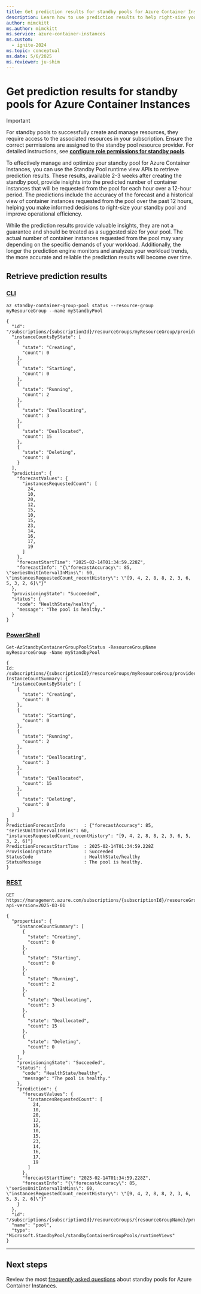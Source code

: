 ```yaml
---
title: Get prediction results for standby pools for Azure Container Instances
description: Learn how to use prediction results to help right-size your standby pools for Azure Container Instances.
author: mimckitt
ms.author: mimckitt
ms.service: azure-container-instances
ms.custom:
  - ignite-2024
ms.topic: conceptual
ms.date: 5/6/2025
ms.reviewer: ju-shim
---
```


# Get prediction results for standby pools for Azure Container Instances

> [!IMPORTANT]
> For standby pools to successfully create and manage resources, they require access to the associated resources in your subscription. Ensure the correct permissions are assigned to the standby pool resource provider. For detailed instructions, see **[configure role permissions for standby pools](container-instances-standby-pool-configure-permissions.md)**.

To effectively manage and optimize your standby pool for Azure Container Instances, you can use the Standby Pool runtime view APIs to retrieve prediction results. These results, available 2-3 weeks after creating the standby pool, provide insights into the predicted number of container instances that will be requested from the pool for each hour over a 12-hour period. The predictions include the accuracy of the forecast and a historical view of container instances requested from the pool over the past 12 hours, helping you make informed decisions to right-size your standby pool and improve operational efficiency.

While the prediction results provide valuable insights, they are not a guarantee and should be treated as a suggested size for your pool. The actual number of container instances requested from the pool may vary depending on the specific demands of your workload. Additionally, the longer the prediction engine monitors and analyzes your workload trends, the more accurate and reliable the prediction results will become over time.

## Retrieve prediction results

### [CLI](#tab/cli)

```azurecli
az standby-container-group-pool status --resource-group myResourceGroup --name myStandbyPool

{
  "id": "/subscriptions/{subscriptionId}/resourceGroups/myResourceGroup/providers/Microsoft.StandbyPool/standbyContainerGroupPools/myStandbyPool/runtimeViews/latest",
  "instanceCountsByState": [
    {
      "state": "Creating",
      "count": 0
    },
    {
      "state": "Starting",
      "count": 0
    },
    {
      "state": "Running",
      "count": 2
    },
    {
      "state": "Deallocating",
      "count": 3
    },
    {
      "state": "Deallocated",
      "count": 15
    },
    {
      "state": "Deleting",
      "count": 0
    }
  ],
  "prediction": {
    "forecastValues": {
      "instancesRequestedCount": [
        24,
        10,
        20,
        12,
        15,
        10,
        15,
        23,
        14,
        16,
        17,
        19
      ]
    },
    "forecastStartTime": "2025-02-14T01:34:59.228Z",
    "forecastInfo": "{\"forecastAccuracy\": 85, \"seriesUnitIntervalInMins\": 60, \"instancesRequestedCount_recentHistory\": \"[9, 4, 2, 8, 8, 2, 3, 6, 5, 3, 2, 6]\"}"
  },
  "provisioningState": "Succeeded",
  "status": {
    "code": "HealthState/healthy",
    "message": "The pool is healthy."
  }
}
```


### [PowerShell](#tab/powershell)

```azurepowershell
Get-AzStandbyContainerGroupPoolStatus -ResourceGroupName myResourceGroup -Name myStandbyPool

{
Id: /subscriptions/{subscriptionId}/resourceGroups/myResourceGroup/providers/Microsoft.StandbyPool/standbyContainerGroupPools/myStandbyPool/runtimeViews/latest
InstanceCountSummary: {
  "instanceCountsByState": [
    {
      "state": "Creating",
      "count": 0
    },
    {
      "state": "Starting",
      "count": 0
    },
    {
      "state": "Running",
      "count": 2
    },
    {
      "state": "Deallocating",
      "count": 3
    },
    {
      "state": "Deallocated",
      "count": 15
    },
    {
      "state": "Deleting",
      "count": 0
    }
  ]
}
PredictionForecastInfo       : {"forecastAccuracy": 85, "seriesUnitIntervalInMins": 60, "instancesRequestedCount_recentHistory": "[9, 4, 2, 8, 8, 2, 3, 6, 5, 3, 2, 6]"}
PredictionForecastStartTime  : 2025-02-14T01:34:59.228Z
ProvisioningState            : Succeeded
StatusCode                   : HealthState/healthy
StatusMessage                : The pool is healthy.
}
```


### [REST](#tab/rest)

```HTTP
GET https://management.azure.com/subscriptions/{subscriptionId}/resourceGroups/{resourceGroupName}/providers/Microsoft.StandbyPool/standbyContainerGroupPools/{standbyContainerPoolName}/runtimeViews/{runtimeView}?api-version=2025-03-01

{
  "properties": {
    "instanceCountSummary": [
      {
        "state": "Creating",
        "count": 0
      },
      {
        "state": "Starting",
        "count": 0
      },
      {
        "state": "Running",
        "count": 2
      },
      {
        "state": "Deallocating",
        "count": 3
      },
      {
        "state": "Deallocated",
        "count": 15
      },
      {
        "state": "Deleting",
        "count": 0
      }
    ],
    "provisioningState": "Succeeded",
    "status": {
      "code": "HealthState/healthy",
      "message": "The pool is healthy."
    },
    "prediction": {
      "forecastValues": {
        "instancesRequestedCount": [
          24,
          10,
          20,
          12,
          15,
          10,
          15,
          23,
          14,
          16,
          17,
          19
        ]
      },
      "forecastStartTime": "2025-02-14T01:34:59.228Z",
      "forecastInfo": "{\"forecastAccuracy\": 85, \"seriesUnitIntervalInMins\": 60, \"instancesRequestedCount_recentHistory\": \"[9, 4, 2, 8, 8, 2, 3, 6, 5, 3, 2, 6]\"}"
    }
  },
  "id": "/subscriptions/{subscriptionId}/resourceGroups/{resourceGroupName}/providers/Microsoft.StandbyPool/standbyContainerGroupPools/{standbyContainerPoolName}/runtimeViews/latest",
  "name": "pool",
  "type": "Microsoft.StandbyPool/standbyContainerGroupPools/runtimeViews"
}

```

---


## Next steps

Review the most [frequently asked questions](container-instances-standby-pool-faq.md) about standby pools for Azure Container Instances.
